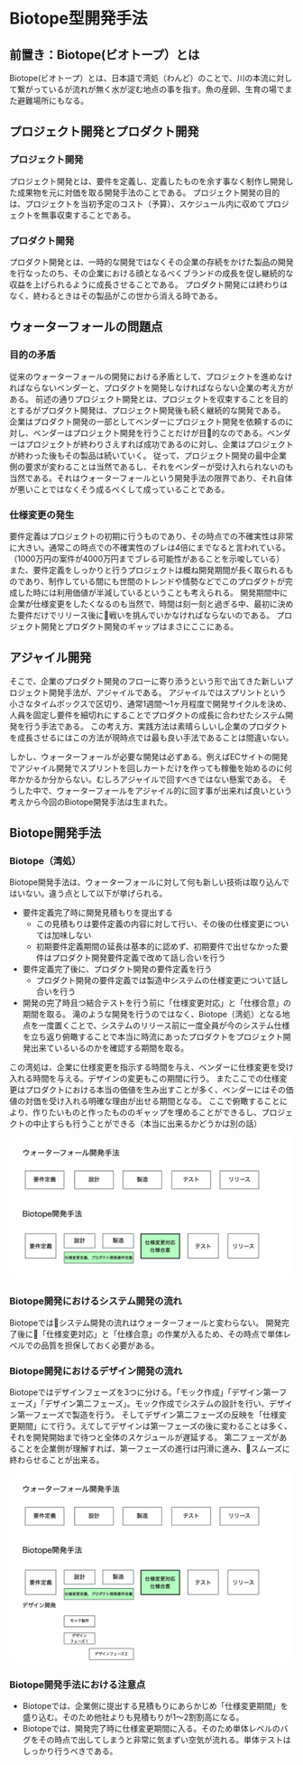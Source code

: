 # Biotope型開発手法

## 前置き：Biotope(ビオトープ）とは
Biotope(ビオトープ）とは、日本語で湾処（わんど）のことで、川の本流に対して繋がっているが流れが無く水が淀む地点の事を指す。魚の産卵、生育の場でまた避難場所にもなる。

## プロジェクト開発とプロダクト開発

### プロジェクト開発
プロジェクト開発とは、要件を定義し、定義したものを余す事なく制作し開発した成果物を元に対価を取る開発手法のことである。
プロジェクト開発の目的は、プロジェクトを当初予定のコスト（予算）、スケジュール内に収めてプロジェクトを無事収束することである。

### プロダクト開発
プロダクト開発とは、一時的な開発ではなくその企業の存続をかけた製品の開発を行なったのち、その企業における顔となるべくブランドの成長を促し継続的な収益を上げられるように成長させることである。
プロダクト開発には終わりはなく、終わるときはその製品がこの世から消える時である。

## ウォーターフォールの問題点
### 目的の矛盾
従来のウォーターフォールの開発における矛盾として、プロジェクトを進めなければならないベンダーと、プロダクトを開発しなければならない企業の考え方がある。
前述の通りプロジェクト開発とは、プロジェクトを収束することを目的とするがプロダクト開発は、プロジェクト開発後も続く継続的な開発である。
企業はプロダクト開発の一部としてベンダーにプロジェクト開発を依頼するのに対し、ベンダーはプロジェクト開発を行うことだけが目的なのである。ベンダーはプロジェクトが終わりさえすれば成功であるのに対し、企業はプロジェクトが終わった後もその製品は続いていく。
従って、プロジェクト開発の最中企業側の要求が変わることは当然であるし、それをベンダーが受け入れられないのも当然である。それはウォーターフォールという開発手法の限界であり、それ自体が悪いことではなくそう成るべくして成っていることである。

### 仕様変更の発生
要件定義はプロジェクトの初期に行うものであり、その時点での不確実性は非常に大きい。通常この時点での不確実性のブレは4倍にまでなると言われている。（1000万円の案件が4000万円までブレる可能性があることを示唆している）
また、要件定義をしっかりと行うプロジェクトは概ね開発期間が長く取られるものであり、制作している間にも世間のトレンドや情勢などでこのプロダクトが完成した時には利用価値が半減しているということも考えられる。
開発期間中に企業が仕様変更をしたくなるのも当然で、時間は刻一刻と過ぎる中、最初に決めた要件だけでリリース後に戦いを挑んでいかなければならないのである。
プロジェクト開発とプロダクト開発のギャップはまさにここにある。

## アジャイル開発
そこで、企業のプロダクト開発のフローに寄り添うという形で出てきた新しいプロジェクト開発手法が、アジャイルである。
アジャイルではスプリントという小さなタイムボックスで区切り、通常1週間〜1ヶ月程度で開発サイクルを決め、人員を固定し要件を細切れにすることでプロダクトの成長に合わせたシステム開発を行う手法である。
この考え方、実践方法は素晴らしいし企業のプロダクトを成長させるにはこの方法が現時点では最も良い手法であることは間違いない。

しかし、ウォーターフォールが必要な開発は必ずある。例えばECサイトの開発でアジャイル開発でスプリントを回しカートだけを作っても稼働を始めるのに何年かかるか分からない。むしろアジャイルで回すべきではない懸案である。
そうした中で、ウォーターフォールをアジャイル的に回す事が出来れば良いという考えから今回のBiotope開発手法は生まれた。

## Biotope開発手法
### Biotope（湾処）
Biotope開発手法は、ウォーターフォールに対して何も新しい技術は取り込んではいない。違う点として以下が挙げられる。
* 要件定義完了時に開発見積もりを提出する
  * この見積もりは要件定義の内容に対して行い、その後の仕様変更については加味しない
  * 初期要件定義期間の延長は基本的に認めず、初期要件で出せなかった要件はプロダクト開発要件定義で改めて話し合いを行う
* 要件定義完了後に、プロダクト開発の要件定義を行う
  * プロダクト開発の要件定義では製造中システムの仕様変更について話し合いを行う
* 開発の完了時且つ結合テストを行う前に「仕様変更対応」と「仕様合意」の期間を取る。
滝のような開発を行うのではなく、Biotope（湾処）となる地点を一度置くことで、システムのリリース前に一度全員が今のシステム仕様を立ち返り俯瞰することで本当に時流にあったプロダクトをプロジェクト開発出来ているいるのかを確認する期間を取る。

この湾処は、企業に仕様変更を指示する時間を与え、ベンダーに仕様変更を受け入れる時間を与える。デザインの変更もこの期間に行う。
またここでの仕様変更はプロダクトにおける本当の価値を生み出すことが多く、ベンダーにはその価値の対価を受け入れる明確な理由が出せる期間となる。
ここで俯瞰することにより、作りたいものと作ったもののギャップを埋めることができるし、プロジェクトの中止すらも行うことができる（本当に出来るかどうかは別の話）

![Biotope開発手法フロー](/image/biotope.png)

### Biotope開発におけるシステム開発の流れ
Biotopeではシステム開発の流れはウォーターフォールと変わらない。
開発完了後に「仕様変更対応」と「仕様合意」の作業が入るため、その時点で単体レベルでの品質を担保しておく必要がある。

### Biotope開発におけるデザイン開発の流れ
Biotopeではデザインフェーズを3つに分ける。「モック作成」「デザイン第一フェーズ」「デザイン第二フェーズ」。モック作成でシステムの設計を行い、デザイン第一フェーズで製造を行う。
そしてデザイン第二フェーズの反映を「仕様変更期間」にて行う。えてしてデザインは第一フェーズの後に変わることは多く、それを開発開始まで待つと全体のスケジュールが遅延する。
第二フェーズがあることを企業側が理解すれば、第一フェーズの進行は円滑に進み、スムーズに終わらせることが出来る。

![Biotope開発手法フロー](/image/biotope_image.png)


### Biotope開発手法における注意点
* Biotopeでは、企業側に提出する見積もりにあらかじめ「仕様変更期間」を盛り込む。そのため他社よりも見積もりが1〜2割割高になる。
* Biotopeでは、開発完了時に仕様変更期間に入る。そのため単体レベルのバグをその時点で出してしまうと非常に気まずい空気が流れる。単体テストはしっかり行うべきである。

